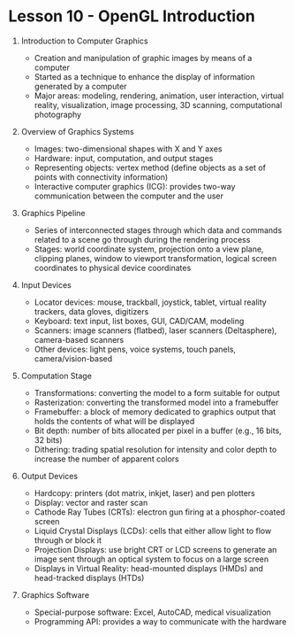 # Lesson 10 - OpenGL Introduction

1. Introduction to Computer Graphics
   - Creation and manipulation of graphic images by means of a computer
   - Started as a technique to enhance the display of information generated by a computer
   - Major areas: modeling, rendering, animation, user interaction, virtual reality, visualization, image processing, 3D scanning, computational photography

2. Overview of Graphics Systems
   - Images: two-dimensional shapes with X and Y axes
   - Hardware: input, computation, and output stages
   - Representing objects: vertex method (define objects as a set of points with connectivity information)
   - Interactive computer graphics (ICG): provides two-way communication between the computer and the user

3. Graphics Pipeline
   - Series of interconnected stages through which data and commands related to a scene go through during the rendering process
   - Stages: world coordinate system, projection onto a view plane, clipping planes, window to viewport transformation, logical screen coordinates to physical device coordinates

4. Input Devices
   - Locator devices: mouse, trackball, joystick, tablet, virtual reality trackers, data gloves, digitizers
   - Keyboard: text input, list boxes, GUI, CAD/CAM, modeling
   - Scanners: image scanners (flatbed), laser scanners (Deltasphere), camera-based scanners
   - Other devices: light pens, voice systems, touch panels, camera/vision-based

5. Computation Stage
   - Transformations: converting the model to a form suitable for output
   - Rasterization: converting the transformed model into a framebuffer
   - Framebuffer: a block of memory dedicated to graphics output that holds the contents of what will be displayed
   - Bit depth: number of bits allocated per pixel in a buffer (e.g., 16 bits, 32 bits)
   - Dithering: trading spatial resolution for intensity and color depth to increase the number of apparent colors

6. Output Devices
   - Hardcopy: printers (dot matrix, inkjet, laser) and pen plotters
   - Display: vector and raster scan
   - Cathode Ray Tubes (CRTs): electron gun firing at a phosphor-coated screen
   - Liquid Crystal Displays (LCDs): cells that either allow light to flow through or block it
   - Projection Displays: use bright CRT or LCD screens to generate an image sent through an optical system to focus on a large screen
   - Displays in Virtual Reality: head-mounted displays (HMDs) and head-tracked displays (HTDs)

7. Graphics Software
   - Special-purpose software: Excel, AutoCAD, medical visualization
   - Programming API: provides a way to communicate with the hardware
